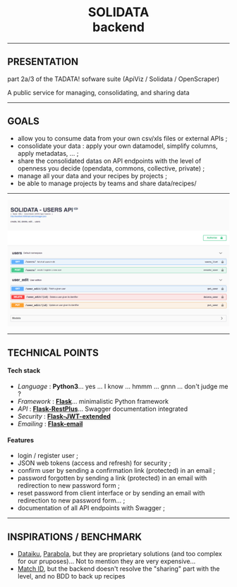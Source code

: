 <h1 align=center>  SOLIDATA <br> backend</h1>


-------
## PRESENTATION

part 2a/3 of the TADATA! sofware suite (ApiViz / Solidata / OpenScraper)

A public service for managing, consolidating, and sharing data 


-------

## GOALS

- allow you to consume data from your own csv/xls files or external APIs ;
- consolidate your data : apply your own datamodel, simplify columns, apply metadatas, ... ; 
- share the consolidated datas on API endpoints with the level of openness you decide (opendata, commons, collective, private) ;
- manage all your data and your recipes by projects ;
- be able to manage projects by teams and share data/recipes/


-------

![alt text](./screenshots/endpoints_users.png "endpoint users")

------

## TECHNICAL POINTS

#### Tech stack
- _Language_  : **Python3**... yes ... I know ... hmmm ... gnnn ... don't judge me ?
- _Framework_ : **[Flask](http://flask.pocoo.org/)**... minimalistic Python framework
- _API_       : **[Flask-RestPlus](http://flask-restplus.readthedocs.io/en/stable/)**... Swagger documentation integrated
- _Security_  : **[Flask-JWT-extended](https://flask-jwt-extended.readthedocs.io/en/latest/)**
- _Emailing_  : **[Flask-email](https://pythonhosted.org/Flask-Mail/)**

#### Features
- login / register user ; 
- JSON web tokens (access and refresh) for security ; 
- confirm user by sending a confirmation link (protected) in an email ; 
- password forgotten by sending a link (protected) in an email with redirection to new password form ; 
- reset password from client interface or by sending an email with redirection to new password form... ; 
- documentation of all API endpoints with Swagger ;


------

## INSPIRATIONS / BENCHMARK

- [Dataiku](https://www.dataiku.com/), [Parabola](https://parabola.io/), but they are proprietary solutions (and too complex for our pruposes)... Not to mention they are very expensive...
- [Match ID](https://matchid-project.github.io/), but the backend doesn't resolve the "sharing" part with the level, and no BDD to back up recipes

